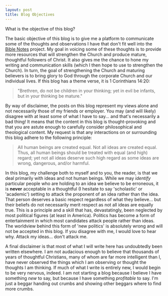 ```yaml
---
layout: post
title: Blog Objectives
---
```


What is the objective of this blog?

The basic objective of this blog is to give me a platform to communicate some of the thoughts and observations I have that don't fit well into the [Bible Notes](https://fhightower.gitbooks.io/bible-notes/content/) project. My goal in voicing some of these thoughts is to provide more resources that will strengthen the Church and produce mature, thoughtful followers of Christ. It also gives me the chance to hone my writing and communication skills (which I then hope to use to strengthen the Church). In turn, the goal of strengthening the Church and maturing believers is to bring glory to God through the corporate Church and our individual lives. If this blog has a theme verse, it is 1 Corinthians 14:20:

> "Brethren, do not be children in your thinking; yet in evil be infants, but in your thinking be mature."

By way of disclaimer, the posts on this blog represent my views alone and not necessarily those of my friends or employer. You may (and will likely) disagree with at least some of what I have to say... and that's necessarily a bad thing! It means that the content in this blog is thought-provoking and that you are astute enough to carefully consider philosophical and theological content. My request is that any interactions on or surrounding this blog adhere to the following principle:

> All human beings are created equal. Not all ideas are created equal. Thus, all human beings should be treated with equal (and high) regard; yet not all ideas deserve such high regard as some ideas are wrong, dangerous, and/or harmful.

In this blog, my challenge both to myself and to you, the reader, is that we deal primarily with ideas and not human beings. While we may *identify* particular people who are holding to an idea we believe to be erroneous, it is **never** acceptable in a thoughtful (I hesitate to say 'scholastic' or 'academic') setting to attack the proponent of an idea rather than the idea. That person deserves a basic respect regardless of what they believe... but their beliefs do not necessarily merit respect as not all ideas are equally true. This is a principle and a skill that has, devastatingly, been neglected by most political figures (at least in America). Politics has become a form of entertainment in which most candidates attack people rather than ideas. The worldview behind this form of 'new politics' is absolutely wrong and will not be accepted in this blog. If you disagree with me, I would love to hear why. Attack my ideas... don't attack me.

A final disclaimer is that most of what I will write here has undoubtedly been written elsewhere. I am not audacious enough to believe that thousands of years of thoughtful Christians, many of whom are far more intelligent than I, have never observed the things which I am observing or thought the thoughts I am thinking. If much of what I write is entirely new, I would begin to be very nervous, indeed. I am not starting a blog because I believe I have something *new* to say, but because I have something *profitable* to say. I'm just a beggar handing out crumbs and showing other beggars where to find more crumbs.
